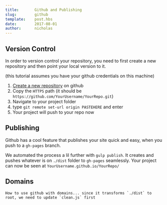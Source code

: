 ```yaml
---
title:       Github and Publishing
slug:        github
template:    post.hbs
date:        2017-08-01
author:      nicholas
---
```

## Version Control

In order to version control your repository, you need to first create a new repository and then point your local version to it.

(this tutorial assumes you have your github credentials on this machine)

1. [Create a new repository](https://github.com/new) on github
1. Copy the `HTTPS` path (it should be `https://github.com/YourUsername/YourRepo.git`)
1. Navigate to your project folder
1. type `git remote set-url origin PASTEHERE` and enter
1. Your project will push to your repo now

## Publishing

Github has a cool feature that publishes your site quick and easy, when you push to a `gh-pages` branch.

We automated the process a lil further with `gulp publish`. It creates and pushes whatever is on `./dist` folder to `gh-pages` seamlessly. Your project can now be seen at `YourUsername.github.io/YourRepo/`

## Domains

    How to use github with domains... since it transforms `./dist` to root, we need to update `clean.js` first